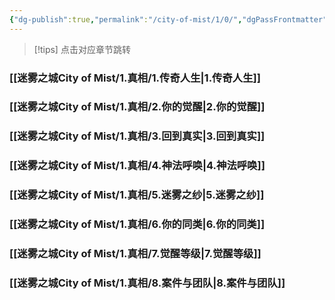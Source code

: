 ```yaml
---
{"dg-publish":true,"permalink":"/city-of-mist/1/0/","dgPassFrontmatter":true}
---
```


>[!tips] 点击对应章节跳转

### [[迷雾之城City of Mist/1.真相/1.传奇人生\|1.传奇人生]]

### [[迷雾之城City of Mist/1.真相/2.你的觉醒\|2.你的觉醒]]

### [[迷雾之城City of Mist/1.真相/3.回到真实\|3.回到真实]]

### [[迷雾之城City of Mist/1.真相/4.神法呼唤\|4.神法呼唤]]

### [[迷雾之城City of Mist/1.真相/5.迷雾之纱\|5.迷雾之纱]]

### [[迷雾之城City of Mist/1.真相/6.你的同类\|6.你的同类]]

### [[迷雾之城City of Mist/1.真相/7.觉醒等级\|7.觉醒等级]]

### [[迷雾之城City of Mist/1.真相/8.案件与团队\|8.案件与团队]]


